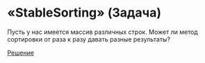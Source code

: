 # «StableSorting» (Задача)

Пусть у нас имеется массив различных строк. Может ли метод сортировки от раза к разу давать разные результаты?

[Решение](./StableSorting-A.md)